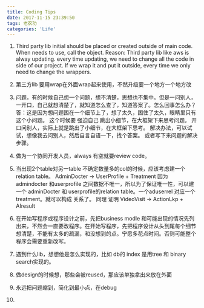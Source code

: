 ```yaml
---
title: Coding Tips
date: 2017-11-15 23:39:50
tags: 老农功
categories: 'Life'
---
```


1. Third party lib initial should be placed or created outside of main code.
When needs to use, call the object.
Reason: Third party lib like aws is alway updating. every time updating, we need to change all the code in side of our project. If we wrap it and put it outside, every time we only need to change the wrappers.

2. 第三方lib 要用wrap在外面wrap起来使用，不然升级要一个地方一个地方改

3. 问题，有的时候自己想一个问题，想不清楚，思想也不集中。但是一问别人，一开口，自己就想清楚了，就知道怎么查了，知道答案了。怎么回事怎么办？
	答：这是因为想问题困在一个细节上了，想了太久，困住了太久，眼睛里只有这个小问题。
	这个时候要 强迫自己 跳出小细节，在大框架下来思考问题。
	开口问别人，实际上就是跳出了小细节，在大框架下思考。
	解决办法，可以试试，想像我去问别人，然后自言自语一下，找个答案。
	或者写下来问题的解决步骤。

4. 做为一个协同开发人员，always 有空就要review code。

5. 当出现2个table对另一table 不确定数量多的col的时候，应该考虑建一个relation table。
AdminDocter -> UserProfile + Treatment
因为 admindocter 和userprofile 之间数据不唯一，所以为了保证唯一性，可以建一个 adminDocter 和 userprofile的relation table。一个aduserrel 对应一个treatment。就可以构成 关系了。
同理 证明 VideoVisit -> ActionLkp + AIresult

6. 在开始写程序或程序设计之前，先把business modle 和可能出现的情况先列出来，不然会一直要改程序。在开始写程序，先把程序设计从头到尾每个细节想清楚，不能有太多的疏漏，和没想到的点。宁愿多花点时间。否则可能整个程序会需要重新改写。

7. 遇到什么lib，想想他是怎么实现的，比如 db的 index 是用tree 和 binary search实现的。

8. 做design的时候想，那些会被reused，那应该单独拿出来放在外面

9. 永远把问题缩到，简化到最小点，在debug

10.
